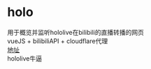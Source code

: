 # holo
用于概览并监听hololive在bilibili的直播转播的网页   
vueJS + bilibiliAPI + cloudflare代理  
[地址](https://meihina.gitee.io/holog/)  
hololive牛逼
